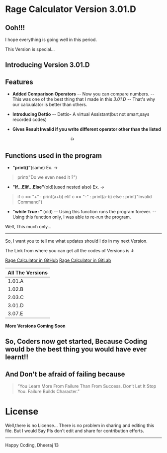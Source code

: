 # Rage Calculator Version 3.01.D

## Ooh!!!

I hope everything is going well in this period.

This Version is  special...
## Introducing Version 3.01.D

## Features
- **Added Comparison Operators**
-- Now you can compare numbers. 
-- This was one of the best thing that I made in this *3.01.D*
-- That's why our calcualator is better than others.

- **Introducing Dettio**
 -- Dettio- A virtual Assistant(but not smart,says recorded codes)

- **Gives Result Invalid if you write different operator other than the listed**

                                👍
 
## Functions used in the program 
 - **"print()"**(same)
 Ex. -> 
> print("Do we even need it ?")

- **"If...Elif...Else"**(old)(used nested also)
 Ex. ->
 >if c == "+"  :
        print(a+b)
 elif c == "-" :
      print(a-b)
 else :
      print("Invalid Command")
- **"while True :"** (old)
-- Using this function runs the program forever.
-- Using this function only, I was able to re-run the program.

Well, This much only...

 ---------------------------------------------------------------------
 So, I want you to tell me what updates should I do in my next Version.

The Link from where you can get all the codes of Versions is ↓

[Rage Calculator in GitHub](https://github.com/Dheeraj-Tech/Rage-Calculator)
[Rage Calculator in GitLab](https://gitlab.com/Dheeraj-Tech/Rage-Calculator)

| All The Versions 
| ------ |
| 1.01.A | [PlDb] 
| 1.02.B | [PlGh] 
| 2.03.C | [PlGd] 
| 3.01.D | [PlOd] 
| 3.07.E | [PlMe] 
__**More Versions Coming Soon**__

## So, Coders now get started, Because Coding would be the best thing you would have ever learnt!!
## And Don't be afraid of failing because
> “You Learn More From Failure Than From Success. Don’t Let It Stop You. Failure Builds Character.”

# License
Well,there is no License...
There is no problem in sharing and editing this file.
But I would Say Pls don't edit and share for contribution efforts. 

-----------------------------------------------------------------------

Happy Coding,
Dheeraj
13










